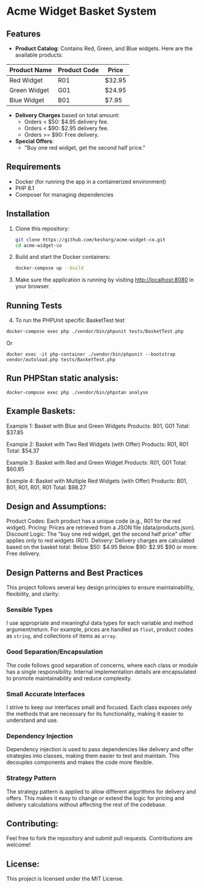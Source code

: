 # Acme Widget Basket System

## Features
- **Product Catalog**: Contains Red, Green, and Blue widgets.
Here are the available products:

| **Product Name**  | **Product Code** | **Price** |
|-------------------|------------------|-----------|
| Red Widget        | R01              | $32.95    |
| Green Widget      | G01              | $24.95    |
| Blue Widget       | B01              | $7.95     |

- **Delivery Charges** based on total amount:
  - Orders < $50: $4.95 delivery fee.
  - Orders < $90: $2.95 delivery fee.
  - Orders >= $90: Free delivery.
- **Special Offers**:
  - "Buy one red widget, get the second half price."

## Requirements

- Docker (for running the app in a containerized environment)
- PHP 8.1
- Composer for managing dependencies

## Installation

1. Clone this repository:

    ```bash
    git clone https://github.com/kesharg/acme-widget-co.git
    cd acme-widget-co
    ```

2. Build and start the Docker containers:

    ```bash
    docker-compose up --build
    ```

3. Make sure the application is running by visiting [http://localhost:8080](http://localhost:8080) in your browser.

## Running Tests

4. To run the PHPUnit specific BasketTest test

```bash
docker-compose exec php ./vendor/bin/phpunit tests/BasketTest.php

```
Or 

```
docker exec -it php-container ./vendor/bin/phpunit --bootstrap vendor/autoload.php tests/BasketTest.php

```
## Run PHPStan static analysis:
```
docker-compose exec php ./vendor/bin/phpstan analyse

```


## Example Baskets:
Example 1: Basket with Blue and Green Widgets
Products: B01, G01
Total: $37.85

Example 2: Basket with Two Red Widgets (with Offer)
Products: R01, R01
Total: $54.37

Example 3: Basket with Red and Green Widget
Products: R01, G01
Total: $60.85

Example 4: Basket with Multiple Red Widgets (with Offer)
Products: B01, B01, R01, R01, R01
Total: $98.27

## Design and Assumptions:
Product Codes: Each product has a unique code (e.g., R01 for the red widget).
Pricing: Prices are retrieved from a JSON file (data/products.json).
Discount Logic: The "buy one red widget, get the second half price" offer applies only to red widgets (R01).
Delivery: Delivery charges are calculated based on the basket total:
Below $50: $4.95
Below $90: $2.95
$90 or more: Free delivery.
## Design Patterns and Best Practices

This project follows several key design principles to ensure maintainability, flexibility, and clarity:

### Sensible Types
I use appropriate and meaningful data types for each variable and method argument/return. For example, prices are handled as `float`, product codes as `string`, and collections of items as `array`.

### Good Separation/Encapsulation
The code follows good separation of concerns, where each class or module has a single responsibility. Internal implementation details are encapsulated to promote maintainability and reduce complexity.

### Small Accurate Interfaces
I strive to keep our interfaces small and focused. Each class exposes only the methods that are necessary for its functionality, making it easier to understand and use.

### Dependency Injection
Dependency injection is used to pass dependencies like delivery and offer strategies into classes, making them easier to test and maintain. This decouples components and makes the code more flexible.

### Strategy Pattern
The strategy pattern is applied to allow different algorithms for delivery and offers. This makes it easy to change or extend the logic for pricing and delivery calculations without affecting the rest of the codebase.

## Contributing:
Feel free to fork the repository and submit pull requests. Contributions are welcome!

## License:
This project is licensed under the MIT License.
